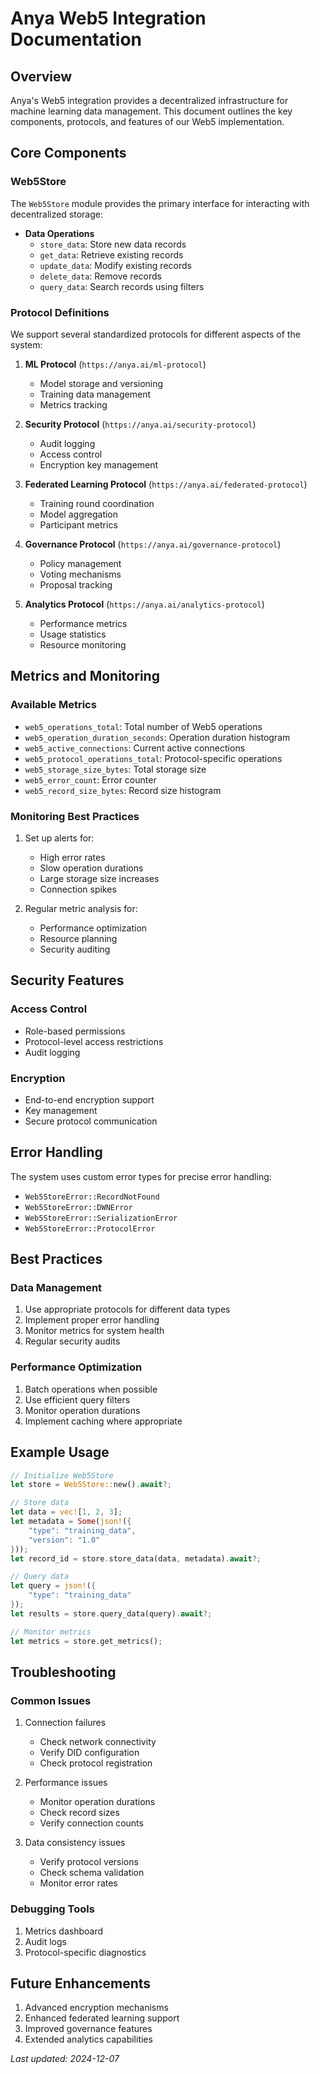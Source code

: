 <!-- markdownlint-disable MD013 line-length -->

# Anya Web5 Integration Documentation

## Overview
Anya's Web5 integration provides a decentralized infrastructure for machine learning data management. This document outlines the key components, protocols, and features of our Web5 implementation.

## Core Components

### Web5Store
The `Web5Store` module provides the primary interface for interacting with decentralized storage:

- **Data Operations**
  - `store_data`: Store new data records
  - `get_data`: Retrieve existing records
  - `update_data`: Modify existing records
  - `delete_data`: Remove records
  - `query_data`: Search records using filters

### Protocol Definitions
We support several standardized protocols for different aspects of the system:

1. **ML Protocol** (`https://anya.ai/ml-protocol`)
   - Model storage and versioning
   - Training data management
   - Metrics tracking

2. **Security Protocol** (`https://anya.ai/security-protocol`)
   - Audit logging
   - Access control
   - Encryption key management

3. **Federated Learning Protocol** (`https://anya.ai/federated-protocol`)
   - Training round coordination
   - Model aggregation
   - Participant metrics

4. **Governance Protocol** (`https://anya.ai/governance-protocol`)
   - Policy management
   - Voting mechanisms
   - Proposal tracking

5. **Analytics Protocol** (`https://anya.ai/analytics-protocol`)
   - Performance metrics
   - Usage statistics
   - Resource monitoring

## Metrics and Monitoring

### Available Metrics
- `web5_operations_total`: Total number of Web5 operations
- `web5_operation_duration_seconds`: Operation duration histogram
- `web5_active_connections`: Current active connections
- `web5_protocol_operations_total`: Protocol-specific operations
- `web5_storage_size_bytes`: Total storage size
- `web5_error_count`: Error counter
- `web5_record_size_bytes`: Record size histogram

### Monitoring Best Practices
1. Set up alerts for:
   - High error rates
   - Slow operation durations
   - Large storage size increases
   - Connection spikes

2. Regular metric analysis for:
   - Performance optimization
   - Resource planning
   - Security auditing

## Security Features

### Access Control
- Role-based permissions
- Protocol-level access restrictions
- Audit logging

### Encryption
- End-to-end encryption support
- Key management
- Secure protocol communication

## Error Handling
The system uses custom error types for precise error handling:
- `Web5StoreError::RecordNotFound`
- `Web5StoreError::DWNError`
- `Web5StoreError::SerializationError`
- `Web5StoreError::ProtocolError`

## Best Practices

### Data Management
1. Use appropriate protocols for different data types
2. Implement proper error handling
3. Monitor metrics for system health
4. Regular security audits

### Performance Optimization
1. Batch operations when possible
2. Use efficient query filters
3. Monitor operation durations
4. Implement caching where appropriate

## Example Usage

```rust
// Initialize Web5Store
let store = Web5Store::new().await?;

// Store data
let data = vec![1, 2, 3];
let metadata = Some(json!({
    "type": "training_data",
    "version": "1.0"
}));
let record_id = store.store_data(data, metadata).await?;

// Query data
let query = json!({
    "type": "training_data"
});
let results = store.query_data(query).await?;

// Monitor metrics
let metrics = store.get_metrics();
```

## Troubleshooting

### Common Issues
1. Connection failures
   - Check network connectivity
   - Verify DID configuration
   - Check protocol registration

2. Performance issues
   - Monitor operation durations
   - Check record sizes
   - Verify connection counts

3. Data consistency issues
   - Verify protocol versions
   - Check schema validation
   - Monitor error rates

### Debugging Tools
1. Metrics dashboard
2. Audit logs
3. Protocol-specific diagnostics

## Future Enhancements
1. Advanced encryption mechanisms
2. Enhanced federated learning support
3. Improved governance features
4. Extended analytics capabilities

*Last updated: 2024-12-07*
